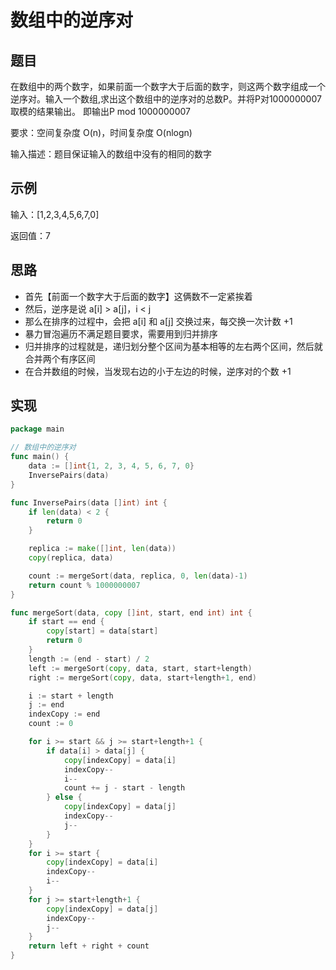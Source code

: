 # 数组中的逆序对

## 题目

在数组中的两个数字，如果前面一个数字大于后面的数字，则这两个数字组成一个逆序对。输入一个数组,求出这个数组中的逆序对的总数P。并将P对1000000007取模的结果输出。 即输出P mod 1000000007

要求：空间复杂度 O(n)，时间复杂度 O(nlogn)

输入描述：题目保证输入的数组中没有的相同的数字

## 示例

输入：[1,2,3,4,5,6,7,0]

返回值：7

## 思路

* 首先【前面一个数字大于后面的数字】这俩数不一定紧挨着
* 然后，逆序是说 a[i] > a[j]，i < j
* 那么在排序的过程中，会把 a[i] 和 a[j] 交换过来，每交换一次计数 +1
* 暴力冒泡遍历不满足题目要求，需要用到归并排序
* 归并排序的过程就是，递归划分整个区间为基本相等的左右两个区间，然后就合并两个有序区间
* 在合并数组的时候，当发现右边的小于左边的时候，逆序对的个数 +1

## 实现

```go
package main

// 数组中的逆序对
func main() {
	data := []int{1, 2, 3, 4, 5, 6, 7, 0}
	InversePairs(data)
}

func InversePairs(data []int) int {
	if len(data) < 2 {
		return 0
	}

	replica := make([]int, len(data))
	copy(replica, data)

	count := mergeSort(data, replica, 0, len(data)-1)
	return count % 1000000007
}

func mergeSort(data, copy []int, start, end int) int {
	if start == end {
		copy[start] = data[start]
		return 0
	}
	length := (end - start) / 2
	left := mergeSort(copy, data, start, start+length)
	right := mergeSort(copy, data, start+length+1, end)

	i := start + length
	j := end
	indexCopy := end
	count := 0

	for i >= start && j >= start+length+1 {
		if data[i] > data[j] {
			copy[indexCopy] = data[i]
			indexCopy--
			i--
			count += j - start - length
		} else {
			copy[indexCopy] = data[j]
			indexCopy--
			j--
		}
	}
	for i >= start {
		copy[indexCopy] = data[i]
		indexCopy--
        i--
	}
	for j >= start+length+1 {
		copy[indexCopy] = data[j]
		indexCopy--
        j--
	}
	return left + right + count
}
```